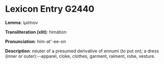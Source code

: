 # Lexicon Entry G2440

**Lemma**: ἱμάτιον

**Transliteration (xlit)**: himátion

**Pronunciation**: him-at'-ee-on

**Description**:
neuter of a presumed derivative of ennumi (to put on); a dress (inner or outer):--apparel, cloke, clothes, garment, raiment, robe, vesture.
